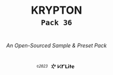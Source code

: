 # <p align="center">KRYPTON<br /><sup>`Pack 36`</sup></p>

###### <p align="center">An Open-Sourced Sample & Preset Pack</p>

#


###### <!--COPYRIGHT--> <p align="center"> <sup>`©️2023`</sup> <a href="https://github.com/KrLite"> <picture> <source media="(prefers-color-scheme: dark)" srcset="https://github.com/KrLite/KrLite/blob/main/artwork/logo/KrLite Worlds_Logo White.png?raw=true"/> <img height="18" src="https://github.com/KrLite/KrLite/blob/main/artwork/logo/KrLite Worlds_Logo Black.png?raw=true" /> </picture> </a> </p>
